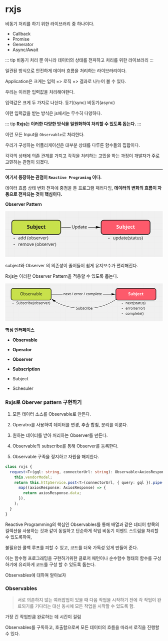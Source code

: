 # rxjs

비동기 처리를 하기 위한 라이브러리 중 하나이다.

- Callback
- Promise
- Generator
- Async/Await

::: tip
비동기 처리 뿐 아니라 데이터의 상태를 전파하고 처리를 위한 라이브러리
:::

일관된 방식으로 안전하게 데이터 흐름을 처리하는 라이브러리이다.

Application은 크게는 입력 => 로직 => 결과로 나누어 볼 수 있다.

우리는 이러한 입력값을 처리해야한다.

입력값은 크게 두 가지로 나뉜다. 동기(sync) 비동기(async)

이런 입력값을 받는 방식은 js에서는 무수히 다양하다.


::: tip
**Rxjs는 이러한 다양한 방식을 일원화하여 처리할 수 있도록 돕는다.**
:::

이런 모든 Input을 `Observable`로 처리한다.


우리가 구성하는 어플리케이션은 대부분 상태를 다루른 함수들의 집합이다.

각각의 상태에 의존 관계를 가지고 각각을 처리하는 고민을 하는 과정이 개발자가 주로 고민하는 관점이 되겠다.

---

**여기서 등장하는 관점이 `Reactive Programing` 이다.**

데이터 흐름 상태 변화 전파에 중점을 둔 프로그램 패러다임, **데이터의 변화의 흐름이 자동으로 전파되는 것이 핵심이다.**


**Observer Pattern**

![rxjs](./src/rxjs1.png)

subject와 Observer 의 의존성이 줄어들어 쉽게 유지보수가 편리해진다.

Rxjs는 이러한 Observer Pattern을 적용할 수 있도록 돕는다.

![rxjs](./src/rxjs2.png)

**핵심 인터페이스**

- **Observable**

- **Operator**

- **Observer**

- **Subscription**

- Subject

- Schesuler

### Rxjs로 Oberver pattern 구현하기

1. 모든 데이터 소스를 Observable로 만든다.

2. Operatro를 사용하여 데이터를 변경, 추출 합침, 분리를 이룬다.

3. 원하는 데이터를 받아 처리하는 Observer를 만든다.

4. Observable의 subscribe를 통해 Observer를 등록한다.

5. Observable 구족을 정지하고 자원을 해지한다.


```ts
class rxjs {
  request<T>(gql: string, connectorUrl: string): Observable<AxiosResponse<T>> {
    this.vendorModel;
    return this.httpService.post<T>(connectorUrl, { query: gql }).pipe(
      map((axiosResponse: AxiosResponse) => {
        return axiosResponse.data;
      }),
    );
  }
}
```

Reactive Programming의 핵심인 Observables를 통해 배열과 같은 데티어 항목의 컬렉션을 사용하는 것과 같이 동일하고 단순하게 작업 비동기 이벤트 스트림을 처리할 수 있도록하여,

불필요한 콜백 루프를 피할 수 있고, 코드를 더욱 가독성 있게 만들어 준다.

이는 함수형 프로그래밍을 구현하기위한 클로저 패턴이나 순수함수 형태의 함수를 구성하기에 유리하게 코드를 구성 할 수 있도록 돕는다.


Observables에 대하여 알아보자 

### Observables

> 서로 의존하지 않는 여러잡업이 있을 때 다음 작업을 시작하기 전에 각 작업이 완료되기를 기다리는 대신 동시에 모든 작업을 시작할 수 있도록 함.

가장 긴 작업만큼 완료하는 데 시간이 걸림

Observables를 구독하고, 호출함으로써 모든 데이터의 흐름을 따라서 로직을 진행할 수 있다.